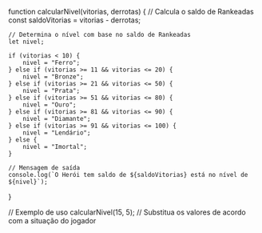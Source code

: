 function calcularNivel(vitorias, derrotas) {
    // Calcula o saldo de Rankeadas
    const saldoVitorias = vitorias - derrotas;

    // Determina o nível com base no saldo de Rankeadas
    let nivel;

    if (vitorias < 10) {
        nivel = "Ferro";
    } else if (vitorias >= 11 && vitorias <= 20) {
        nivel = "Bronze";
    } else if (vitorias >= 21 && vitorias <= 50) {
        nivel = "Prata";
    } else if (vitorias >= 51 && vitorias <= 80) {
        nivel = "Ouro";
    } else if (vitorias >= 81 && vitorias <= 90) {
        nivel = "Diamante";
    } else if (vitorias >= 91 && vitorias <= 100) {
        nivel = "Lendário";
    } else {
        nivel = "Imortal";
    }

    // Mensagem de saída
    console.log(`O Herói tem saldo de ${saldoVitorias} está no nível de ${nivel}`);
}

// Exemplo de uso
calcularNivel(15, 5);  // Substitua os valores de acordo com a situação do jogador

